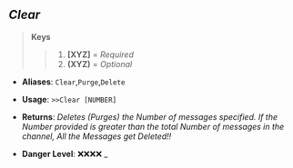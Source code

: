 ## ***Clear***

> **Keys**
>> 1. **[XYZ]** = *Required*
>> 2. **(XYZ)** = *Optional*

* **Aliases**: `Clear`,`Purge`,`Delete`

* **Usage**: ```>>Clear [NUMBER]```

* **Returns**: *Deletes (Purges) the Number of messages specified. If the Number provided is greater than the total Number of messages in the channel, All the Messages get Deleted!!*

* **Danger Level**: ❌❌❌❌ _
